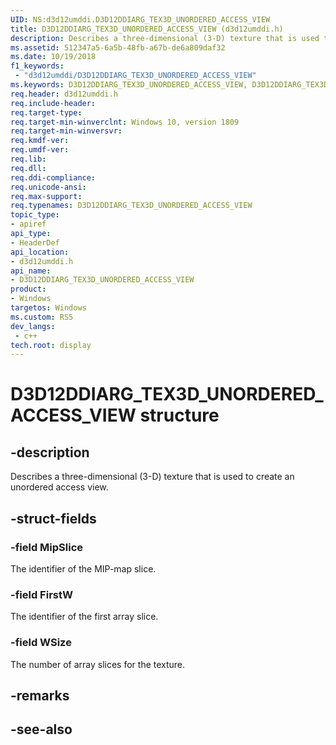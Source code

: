 ```yaml
---
UID: NS:d3d12umddi.D3D12DDIARG_TEX3D_UNORDERED_ACCESS_VIEW
title: D3D12DDIARG_TEX3D_UNORDERED_ACCESS_VIEW (d3d12umddi.h)
description: Describes a three-dimensional (3-D) texture that is used to create an unordered access view.
ms.assetid: 512347a5-6a5b-48fb-a67b-de6a809daf32
ms.date: 10/19/2018
f1_keywords:
 - "d3d12umddi/D3D12DDIARG_TEX3D_UNORDERED_ACCESS_VIEW"
ms.keywords: D3D12DDIARG_TEX3D_UNORDERED_ACCESS_VIEW, D3D12DDIARG_TEX3D_UNORDERED_ACCESS_VIEW, 
req.header: d3d12umddi.h
req.include-header:
req.target-type:
req.target-min-winverclnt: Windows 10, version 1809
req.target-min-winversvr:
req.kmdf-ver:
req.umdf-ver:
req.lib:
req.dll:
req.ddi-compliance:
req.unicode-ansi:
req.max-support:
req.typenames: D3D12DDIARG_TEX3D_UNORDERED_ACCESS_VIEW
topic_type: 
- apiref
api_type: 
- HeaderDef
api_location: 
- d3d12umddi.h
api_name: 
- D3D12DDIARG_TEX3D_UNORDERED_ACCESS_VIEW
product:
- Windows
targetos: Windows
ms.custom: RS5
dev_langs:
 - c++
tech.root: display
---
```


# D3D12DDIARG_TEX3D_UNORDERED_ACCESS_VIEW structure

## -description

Describes a three-dimensional (3-D) texture that is used to create an unordered access view.

## -struct-fields

### -field MipSlice

The identifier of the MIP-map slice.

### -field FirstW

The identifier of the first array slice.

### -field WSize
 
The number of array slices for the texture.

## -remarks

## -see-also
